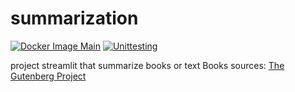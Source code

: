 # summarization
[![Docker Image Main](https://github.com/jeroux/summarization/actions/workflows/docker-image.yml/badge.svg?branch=main)](https://github.com/jeroux/summarization/actions/workflows/docker-image.yml)
[![Unittesting](https://github.com/jeroux/summarization/actions/workflows/unittesting.yml/badge.svg)](https://github.com/jeroux/summarization/actions/workflows/unittesting.yml)

project streamlit that summarize books or text Books sources: [The Gutenberg Project](https://www.gutenberg.org/)
